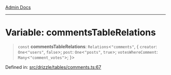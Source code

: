 [Admin Docs](/)

***

# Variable: commentsTableRelations

> `const` **commentsTableRelations**: `Relations`\<`"comments"`, \{ `creator`: `One`\<`"users"`, `false`\>; `post`: `One`\<`"posts"`, `true`\>; `votesWhereComment`: `Many`\<`"comment_votes"`\>; \}\>

Defined in: [src/drizzle/tables/comments.ts:67](https://github.com/NishantSinghhhhh/talawa-api/blob/247632fc07d0e643f8a2b70ebda11c58da436773/src/drizzle/tables/comments.ts#L67)

